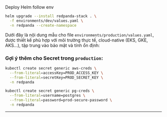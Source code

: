 Deploy Helm follow env

```bash
helm upgrade --install redpanda-stack . \
  -f environments/dev/values.yaml \
  -n redpanda --create-namespace
```

Dưới đây là nội dung mẫu cho file `environments/production/values.yaml`, được thiết kế phù hợp với môi trường thực tế, cloud-native (EKS, GKE, AKS...), tập trung vào bảo mật và tính ổn định:

### Gợi ý thêm cho Secret trong `production`:

```bash
kubectl create secret generic aws-creds \
  --from-literal=accessKey=PROD_ACCESS_KEY \
  --from-literal=secretKey=PROD_SECRET_KEY \
  -n redpanda

kubectl create secret generic pg-creds \
  --from-literal=username=postgres \
  --from-literal=password=prod-secure-password \
  -n redpanda
```

---
